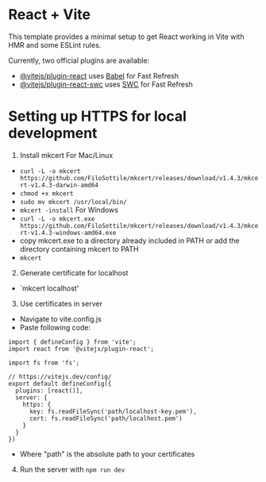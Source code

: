 # React + Vite

This template provides a minimal setup to get React working in Vite with HMR and some ESLint rules.

Currently, two official plugins are available:

- [@vitejs/plugin-react](https://github.com/vitejs/vite-plugin-react/blob/main/packages/plugin-react/README.md) uses [Babel](https://babeljs.io/) for Fast Refresh
- [@vitejs/plugin-react-swc](https://github.com/vitejs/vite-plugin-react-swc) uses [SWC](https://swc.rs/) for Fast Refresh

# Setting up HTTPS for local development

1. Install mkcert
For Mac/Linux
  - `curl -L -o mkcert https://github.com/FiloSottile/mkcert/releases/download/v1.4.3/mkcert-v1.4.3-darwin-amd64`
  - `chmod +x mkcert`
  - `sudo mv mkcert /usr/local/bin/`
  - `mkcert -install`
For Windows
  - `curl -L -o mkcert.exe https://github.com/FiloSottile/mkcert/releases/download/v1.4.3/mkcert-v1.4.3-windows-amd64.exe`
  - copy mkcert.exe to a directory already included in PATH or add the directory containing mkcert to PATH
  - `mkcert`
2. Generate certificate for localhost
  - `mkcert localhost'
3. Use certificates in server
  - Navigate to vite.config.js
  - Paste following code:
```
import { defineConfig } from 'vite';
import react from '@vitejs/plugin-react';

import fs from 'fs';

// https://vitejs.dev/config/
export default defineConfig({
  plugins: [react()],
  server: {
    https: {
      key: fs.readFileSync('path/localhost-key.pem'),
      cert: fs.readFileSync('path/localhost.pem')
    }
  }
})
```
* Where "path" is the absolute path to your certificates
4. Run the server with `npm run dev`
